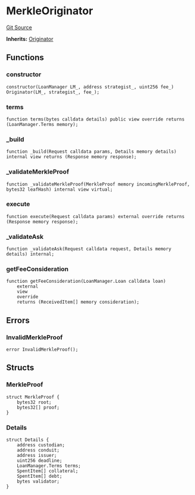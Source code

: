 # MerkleOriginator
[Git Source](https://github.com/AstariaXYZ/starport/blob/3b5262d09059b9ae5a2377a67d883d25f8ae5aab/src/originators/MerkleOriginator.sol)

**Inherits:**
[Originator](/src/originators/Originator.sol/abstract.Originator.md)


## Functions
### constructor


```solidity
constructor(LoanManager LM_, address strategist_, uint256 fee_) Originator(LM_, strategist_, fee_);
```

### terms


```solidity
function terms(bytes calldata details) public view override returns (LoanManager.Terms memory);
```

### _build


```solidity
function _build(Request calldata params, Details memory details) internal view returns (Response memory response);
```

### _validateMerkleProof


```solidity
function _validateMerkleProof(MerkleProof memory incomingMerkleProof, bytes32 leafHash) internal view virtual;
```

### execute


```solidity
function execute(Request calldata params) external override returns (Response memory response);
```

### _validateAsk


```solidity
function _validateAsk(Request calldata request, Details memory details) internal;
```

### getFeeConsideration


```solidity
function getFeeConsideration(LoanManager.Loan calldata loan)
    external
    view
    override
    returns (ReceivedItem[] memory consideration);
```

## Errors
### InvalidMerkleProof

```solidity
error InvalidMerkleProof();
```

## Structs
### MerkleProof

```solidity
struct MerkleProof {
    bytes32 root;
    bytes32[] proof;
}
```

### Details

```solidity
struct Details {
    address custodian;
    address conduit;
    address issuer;
    uint256 deadline;
    LoanManager.Terms terms;
    SpentItem[] collateral;
    SpentItem[] debt;
    bytes validator;
}
```


